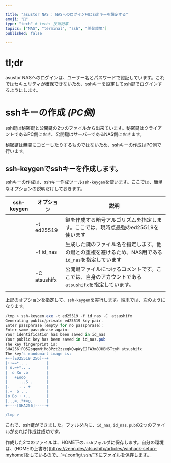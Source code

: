 ```yaml
---

title: "asustor NAS : NASへのログイン用にsshキーを設定する"
emoji: "🍆"
type: "tech" # tech: 技術記事
topics: ["NAS", "terminal", "ssh", "開発環境"]
published: false

---
```

# tl;dr

asustor NASへのログインは、ユーザー名とパスワードで認証しています。これではセキュリティが確保できないため、sshキーを設定してssh鍵でログインするようにします。



# sshキーの作成 *(PC側)*

ssh鍵は秘密鍵と公開鍵の2つのファイルから出来ています。秘密鍵はクライアントであるPC側におき、公開鍵はサーバーであるNAS側におきます。

秘密鍵は無闇にコピーしたりするものではないため、sshキーの作成はPC側で行います。



## ssh-keygenでsshキーを作成します。

sshキーの作成は、sshキー作成ツール`ssh-keygen`を使います。ここでは、簡単なオプションの説明だけしておきます。

| ssh-keygen | オプション   | 説明                                                         |
| ---------- | ------------ | ------------------------------------------------------------ |
|            | -t ed25519   | 鍵を作成する暗号アルゴリズムを指定します。ここでは、現時点最強のed25519を使います |
|            | -f id_nas    | 生成した鍵のファイル名を指定します。他の鍵との重複を避けるため、NAS用である`id_nas`を指定しています |
|            | -C atsushifx | 公開鍵ファイルにつけるコメントです。ここでは、自身のアカウントである`atsushifx`を指定しています。 |
|            |              |                                                              |

上記のオプションを指定して、`ssh-keygen`を実行します。端末では、次のようになります。

``` powershell
/tmp > ssh-keygen.exe -t ed25519 -f id_nas -C　atsushifx
Generating public/private ed25519 key pair.
Enter passphrase (empty for no passphrase):
Enter same passphrase again:
Your identification has been saved in id_nas
Your public key has been saved in id_nas.pub
The key fingerprint is:
SHA256:FO52sgqmNjMo8Pzt2zzeqkQwpWyEJFA3m8JHBNSTtyM atsushifx
The key's randomart image is:
+--[ED25519 256]--+
|++==*.. .        |
| o.=+*.. .       |
|  o Xo .o        |
|   +Eooo         |
|     ...S .      |
|.    . . +       |
|.+  o . .        |
|o Bo + +..       |
|...=..*+=o.      |
+----[SHA256]-----+

/tmp >
```



これで、ssh鍵ができました。フォルダ内に、`id_nas`, `id_nas.pub`の2つのファイルがあれば作成は成功です。

作成した2つのファイルは、HOME下の`.ssh`フォルダに保存します。自分の環境は、(HOMEの上書き)[https://zenn.dev/atsushifx/articles/winhack-setup-myhome]をしているので、`=/.config/.ssh/`下にファイルを保存します。



